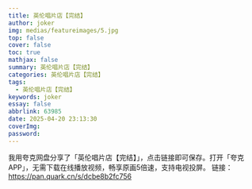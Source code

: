 ```yaml
---
title: 英伦唱片店【完结】
author: joker
img: medias/featureimages/5.jpg
top: false
cover: false
toc: true
mathjax: false
summary: 英伦唱片店【完结】
categories: 英伦唱片店【完结】
tags:
  - 英伦唱片店【完结】
keywords: joker
essay: false
abbrlink: 63985
date: 2025-04-20 23:13:30
coverImg:
password:
---
```


我用夸克网盘分享了「英伦唱片店【完结】」，点击链接即可保存。打开「夸克APP」，无需下载在线播放视频，畅享原画5倍速，支持电视投屏。
链接：https://pan.quark.cn/s/dcbe8b2fc756
